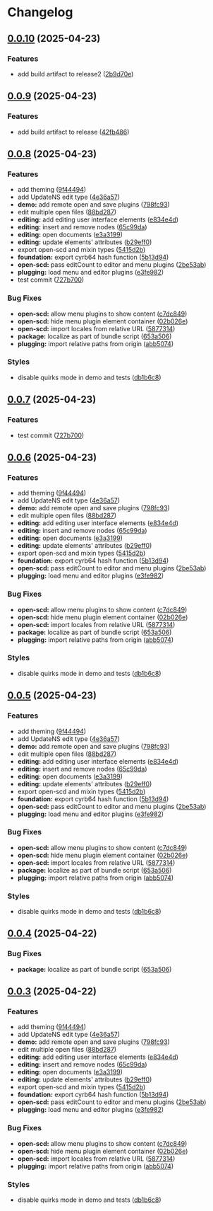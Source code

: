 # Changelog

## [0.0.10](https://github.com/stee-re/open-scd-core/compare/open-scd-core-v0.0.9...open-scd-core-v0.0.10) (2025-04-23)


### Features

* add build artifact to release2 ([2b9d70e](https://github.com/stee-re/open-scd-core/commit/2b9d70e8f4a7d3cf4737aa934d7c5723a3fa6f1a))

## [0.0.9](https://github.com/stee-re/open-scd-core/compare/open-scd-core-v0.0.8...open-scd-core-v0.0.9) (2025-04-23)


### Features

* add build artifact to release ([42fb486](https://github.com/stee-re/open-scd-core/commit/42fb4862a3d1169d85c4523726897e8a5c5d26af))

## [0.0.8](https://github.com/stee-re/open-scd-core/compare/open-scd-core-v0.0.7...open-scd-core-v0.0.8) (2025-04-23)


### Features

* add theming ([9f44494](https://github.com/stee-re/open-scd-core/commit/9f4449421ca1f8e6b2ea0225bf8f25dbf3163b99))
* add UpdateNS edit type ([4e36a57](https://github.com/stee-re/open-scd-core/commit/4e36a575e468aa9867050ddc0b4402494e4a6205))
* **demo:** add remote open and save plugins ([798fc93](https://github.com/stee-re/open-scd-core/commit/798fc93333408bf56d350e5130734c5d60d5657c))
* edit multiple open files ([88bd287](https://github.com/stee-re/open-scd-core/commit/88bd2878e093763d4d848ed2dd0a0baa8421ae47))
* **editing:** add editing user interface elements ([e834e4d](https://github.com/stee-re/open-scd-core/commit/e834e4d0853e3cd2e2a2ce9d74120c4d06ce92bd))
* **editing:** insert and remove nodes ([65c99da](https://github.com/stee-re/open-scd-core/commit/65c99da931aa88c527504a362353da0ac443a23e))
* **editing:** open documents ([e3a3199](https://github.com/stee-re/open-scd-core/commit/e3a31999046a29a7aa44467f9b7a7fde784b982f))
* **editing:** update elements' attributes ([b29eff0](https://github.com/stee-re/open-scd-core/commit/b29eff04cdc9d14d9f002f183eeb51f7f6adaac9))
* export open-scd and mixin types ([5415d2b](https://github.com/stee-re/open-scd-core/commit/5415d2b283e15870fb3d4eec32ec630fd174b28b))
* **foundation:** export cyrb64 hash function ([5b13d94](https://github.com/stee-re/open-scd-core/commit/5b13d9466becc2f0922164b806f77d8f01a234ab))
* **open-scd:** pass editCount to editor and menu plugins ([2be53ab](https://github.com/stee-re/open-scd-core/commit/2be53ab8de8bad176097153240441db521b99ce8))
* **plugging:** load menu and editor plugins ([e3fe982](https://github.com/stee-re/open-scd-core/commit/e3fe98223cefd7b3a9abd49c444f5bfba3c527a8))
* test commit ([727b700](https://github.com/stee-re/open-scd-core/commit/727b7006d99f27dc968aa149ddab9f6ffc9c8d12))


### Bug Fixes

* **open-scd:** allow menu plugins to show content ([c7dc849](https://github.com/stee-re/open-scd-core/commit/c7dc849fa84419ab605ffafd2b0ec7ce40136fc3))
* **open-scd:** hide menu plugin element container ([02b026e](https://github.com/stee-re/open-scd-core/commit/02b026e645ebfa9c26f54afd5f292a10b56af7ef))
* **open-scd:** import locales from relative URL ([5877314](https://github.com/stee-re/open-scd-core/commit/5877314f5e2de4c3613324e51328cb463dec2d5d))
* **package:** localize as part of bundle script ([653a506](https://github.com/stee-re/open-scd-core/commit/653a50667163e9a9381d26ccb10e927f0758ec73))
* **plugging:** import relative paths from origin ([abb5074](https://github.com/stee-re/open-scd-core/commit/abb50749877ce611e4eb58bcde2e39280c429150))


### Styles

* disable quirks mode in demo and tests ([db1b6c8](https://github.com/stee-re/open-scd-core/commit/db1b6c858a97f6842526aa624311d9d1842dfc49))

## [0.0.7](https://github.com/stee-re/open-scd-core/compare/open-scd-core-v0.0.6...open-scd-core-v0.0.7) (2025-04-23)


### Features

* test commit ([727b700](https://github.com/stee-re/open-scd-core/commit/727b7006d99f27dc968aa149ddab9f6ffc9c8d12))

## [0.0.6](https://github.com/stee-re/open-scd-core/compare/open-scd-core-v0.0.5...open-scd-core-v0.0.6) (2025-04-23)


### Features

* add theming ([9f44494](https://github.com/stee-re/open-scd-core/commit/9f4449421ca1f8e6b2ea0225bf8f25dbf3163b99))
* add UpdateNS edit type ([4e36a57](https://github.com/stee-re/open-scd-core/commit/4e36a575e468aa9867050ddc0b4402494e4a6205))
* **demo:** add remote open and save plugins ([798fc93](https://github.com/stee-re/open-scd-core/commit/798fc93333408bf56d350e5130734c5d60d5657c))
* edit multiple open files ([88bd287](https://github.com/stee-re/open-scd-core/commit/88bd2878e093763d4d848ed2dd0a0baa8421ae47))
* **editing:** add editing user interface elements ([e834e4d](https://github.com/stee-re/open-scd-core/commit/e834e4d0853e3cd2e2a2ce9d74120c4d06ce92bd))
* **editing:** insert and remove nodes ([65c99da](https://github.com/stee-re/open-scd-core/commit/65c99da931aa88c527504a362353da0ac443a23e))
* **editing:** open documents ([e3a3199](https://github.com/stee-re/open-scd-core/commit/e3a31999046a29a7aa44467f9b7a7fde784b982f))
* **editing:** update elements' attributes ([b29eff0](https://github.com/stee-re/open-scd-core/commit/b29eff04cdc9d14d9f002f183eeb51f7f6adaac9))
* export open-scd and mixin types ([5415d2b](https://github.com/stee-re/open-scd-core/commit/5415d2b283e15870fb3d4eec32ec630fd174b28b))
* **foundation:** export cyrb64 hash function ([5b13d94](https://github.com/stee-re/open-scd-core/commit/5b13d9466becc2f0922164b806f77d8f01a234ab))
* **open-scd:** pass editCount to editor and menu plugins ([2be53ab](https://github.com/stee-re/open-scd-core/commit/2be53ab8de8bad176097153240441db521b99ce8))
* **plugging:** load menu and editor plugins ([e3fe982](https://github.com/stee-re/open-scd-core/commit/e3fe98223cefd7b3a9abd49c444f5bfba3c527a8))


### Bug Fixes

* **open-scd:** allow menu plugins to show content ([c7dc849](https://github.com/stee-re/open-scd-core/commit/c7dc849fa84419ab605ffafd2b0ec7ce40136fc3))
* **open-scd:** hide menu plugin element container ([02b026e](https://github.com/stee-re/open-scd-core/commit/02b026e645ebfa9c26f54afd5f292a10b56af7ef))
* **open-scd:** import locales from relative URL ([5877314](https://github.com/stee-re/open-scd-core/commit/5877314f5e2de4c3613324e51328cb463dec2d5d))
* **package:** localize as part of bundle script ([653a506](https://github.com/stee-re/open-scd-core/commit/653a50667163e9a9381d26ccb10e927f0758ec73))
* **plugging:** import relative paths from origin ([abb5074](https://github.com/stee-re/open-scd-core/commit/abb50749877ce611e4eb58bcde2e39280c429150))


### Styles

* disable quirks mode in demo and tests ([db1b6c8](https://github.com/stee-re/open-scd-core/commit/db1b6c858a97f6842526aa624311d9d1842dfc49))

## [0.0.5](https://github.com/stee-re/open-scd-core/compare/open-scd-core-v0.0.4...open-scd-core-v0.0.5) (2025-04-23)


### Features

* add theming ([9f44494](https://github.com/stee-re/open-scd-core/commit/9f4449421ca1f8e6b2ea0225bf8f25dbf3163b99))
* add UpdateNS edit type ([4e36a57](https://github.com/stee-re/open-scd-core/commit/4e36a575e468aa9867050ddc0b4402494e4a6205))
* **demo:** add remote open and save plugins ([798fc93](https://github.com/stee-re/open-scd-core/commit/798fc93333408bf56d350e5130734c5d60d5657c))
* edit multiple open files ([88bd287](https://github.com/stee-re/open-scd-core/commit/88bd2878e093763d4d848ed2dd0a0baa8421ae47))
* **editing:** add editing user interface elements ([e834e4d](https://github.com/stee-re/open-scd-core/commit/e834e4d0853e3cd2e2a2ce9d74120c4d06ce92bd))
* **editing:** insert and remove nodes ([65c99da](https://github.com/stee-re/open-scd-core/commit/65c99da931aa88c527504a362353da0ac443a23e))
* **editing:** open documents ([e3a3199](https://github.com/stee-re/open-scd-core/commit/e3a31999046a29a7aa44467f9b7a7fde784b982f))
* **editing:** update elements' attributes ([b29eff0](https://github.com/stee-re/open-scd-core/commit/b29eff04cdc9d14d9f002f183eeb51f7f6adaac9))
* export open-scd and mixin types ([5415d2b](https://github.com/stee-re/open-scd-core/commit/5415d2b283e15870fb3d4eec32ec630fd174b28b))
* **foundation:** export cyrb64 hash function ([5b13d94](https://github.com/stee-re/open-scd-core/commit/5b13d9466becc2f0922164b806f77d8f01a234ab))
* **open-scd:** pass editCount to editor and menu plugins ([2be53ab](https://github.com/stee-re/open-scd-core/commit/2be53ab8de8bad176097153240441db521b99ce8))
* **plugging:** load menu and editor plugins ([e3fe982](https://github.com/stee-re/open-scd-core/commit/e3fe98223cefd7b3a9abd49c444f5bfba3c527a8))


### Bug Fixes

* **open-scd:** allow menu plugins to show content ([c7dc849](https://github.com/stee-re/open-scd-core/commit/c7dc849fa84419ab605ffafd2b0ec7ce40136fc3))
* **open-scd:** hide menu plugin element container ([02b026e](https://github.com/stee-re/open-scd-core/commit/02b026e645ebfa9c26f54afd5f292a10b56af7ef))
* **open-scd:** import locales from relative URL ([5877314](https://github.com/stee-re/open-scd-core/commit/5877314f5e2de4c3613324e51328cb463dec2d5d))
* **package:** localize as part of bundle script ([653a506](https://github.com/stee-re/open-scd-core/commit/653a50667163e9a9381d26ccb10e927f0758ec73))
* **plugging:** import relative paths from origin ([abb5074](https://github.com/stee-re/open-scd-core/commit/abb50749877ce611e4eb58bcde2e39280c429150))


### Styles

* disable quirks mode in demo and tests ([db1b6c8](https://github.com/stee-re/open-scd-core/commit/db1b6c858a97f6842526aa624311d9d1842dfc49))

## [0.0.4](https://github.com/OMICRONEnergyOSS/open-scd-core/compare/open-scd-core-v0.0.3...open-scd-core-v0.0.4) (2025-04-22)


### Bug Fixes

* **package:** localize as part of bundle script ([653a506](https://github.com/OMICRONEnergyOSS/open-scd-core/commit/653a50667163e9a9381d26ccb10e927f0758ec73))

## [0.0.3](https://github.com/OMICRONEnergyOSS/open-scd-core/compare/open-scd-core-v0.0.2...open-scd-core-v0.0.3) (2025-04-22)


### Features

* add theming ([9f44494](https://github.com/OMICRONEnergyOSS/open-scd-core/commit/9f4449421ca1f8e6b2ea0225bf8f25dbf3163b99))
* add UpdateNS edit type ([4e36a57](https://github.com/OMICRONEnergyOSS/open-scd-core/commit/4e36a575e468aa9867050ddc0b4402494e4a6205))
* **demo:** add remote open and save plugins ([798fc93](https://github.com/OMICRONEnergyOSS/open-scd-core/commit/798fc93333408bf56d350e5130734c5d60d5657c))
* edit multiple open files ([88bd287](https://github.com/OMICRONEnergyOSS/open-scd-core/commit/88bd2878e093763d4d848ed2dd0a0baa8421ae47))
* **editing:** add editing user interface elements ([e834e4d](https://github.com/OMICRONEnergyOSS/open-scd-core/commit/e834e4d0853e3cd2e2a2ce9d74120c4d06ce92bd))
* **editing:** insert and remove nodes ([65c99da](https://github.com/OMICRONEnergyOSS/open-scd-core/commit/65c99da931aa88c527504a362353da0ac443a23e))
* **editing:** open documents ([e3a3199](https://github.com/OMICRONEnergyOSS/open-scd-core/commit/e3a31999046a29a7aa44467f9b7a7fde784b982f))
* **editing:** update elements' attributes ([b29eff0](https://github.com/OMICRONEnergyOSS/open-scd-core/commit/b29eff04cdc9d14d9f002f183eeb51f7f6adaac9))
* export open-scd and mixin types ([5415d2b](https://github.com/OMICRONEnergyOSS/open-scd-core/commit/5415d2b283e15870fb3d4eec32ec630fd174b28b))
* **foundation:** export cyrb64 hash function ([5b13d94](https://github.com/OMICRONEnergyOSS/open-scd-core/commit/5b13d9466becc2f0922164b806f77d8f01a234ab))
* **open-scd:** pass editCount to editor and menu plugins ([2be53ab](https://github.com/OMICRONEnergyOSS/open-scd-core/commit/2be53ab8de8bad176097153240441db521b99ce8))
* **plugging:** load menu and editor plugins ([e3fe982](https://github.com/OMICRONEnergyOSS/open-scd-core/commit/e3fe98223cefd7b3a9abd49c444f5bfba3c527a8))


### Bug Fixes

* **open-scd:** allow menu plugins to show content ([c7dc849](https://github.com/OMICRONEnergyOSS/open-scd-core/commit/c7dc849fa84419ab605ffafd2b0ec7ce40136fc3))
* **open-scd:** hide menu plugin element container ([02b026e](https://github.com/OMICRONEnergyOSS/open-scd-core/commit/02b026e645ebfa9c26f54afd5f292a10b56af7ef))
* **open-scd:** import locales from relative URL ([5877314](https://github.com/OMICRONEnergyOSS/open-scd-core/commit/5877314f5e2de4c3613324e51328cb463dec2d5d))
* **plugging:** import relative paths from origin ([abb5074](https://github.com/OMICRONEnergyOSS/open-scd-core/commit/abb50749877ce611e4eb58bcde2e39280c429150))


### Styles

* disable quirks mode in demo and tests ([db1b6c8](https://github.com/OMICRONEnergyOSS/open-scd-core/commit/db1b6c858a97f6842526aa624311d9d1842dfc49))
